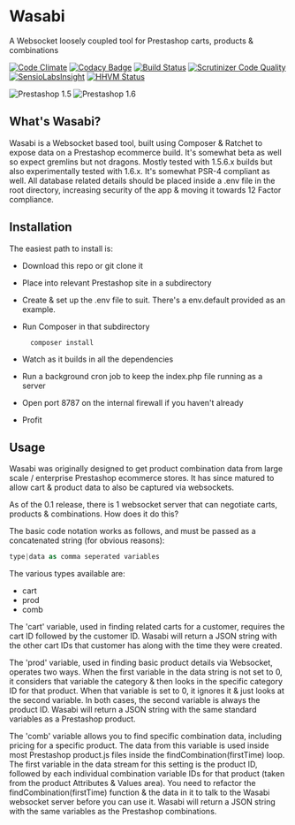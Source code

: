 # Wasabi
A Websocket loosely coupled tool for Prestashop carts, products &amp; combinations

[![Code Climate](https://codeclimate.com/github/absalomedia/wasabi/badges/gpa.svg)](https://codeclimate.com/github/absalomedia/wasabi) [![Codacy Badge](https://api.codacy.com/project/badge/b742fbd760e143b09b8bc1d3450bffc0)](https://www.codacy.com/app/media/wasabi) [![Build Status](https://scrutinizer-ci.com/g/absalomedia/wasabi/badges/build.png?b=master)](https://scrutinizer-ci.com/g/absalomedia/wasabi/build-status/master) [![Scrutinizer Code Quality](https://scrutinizer-ci.com/g/absalomedia/wasabi/badges/quality-score.png?b=master)](https://scrutinizer-ci.com/g/absalomedia/wasabi/?branch=master)  [![SensioLabsInsight](https://insight.sensiolabs.com/projects/fac9d36c-ad9e-4fe0-b48f-7767aebcae48/mini.png)](https://insight.sensiolabs.com/projects/fac9d36c-ad9e-4fe0-b48f-7767aebcae48) [![HHVM Status](http://hhvm.h4cc.de/badge/abm/wasabi.svg)](http://hhvm.h4cc.de/package/abm/wasabi)

![Prestashop 1.5](https://img.shields.io/badge/Prestashop-1.5-blue.svg) ![Prestashop 1.6](https://img.shields.io/badge/Prestashop-1.6-red.svg)

## What's Wasabi?

Wasabi is a Websocket based tool, built using Composer &amp; Ratchet to expose data on a Prestashop ecommerce build. It's somewhat beta as well so expect gremlins but not dragons. Mostly tested with 1.5.6.x builds but also experimentally tested with 1.6.x. It's somewhat PSR-4 compliant as well. All database related details should be placed inside a .env file in the root directory, increasing security of the app & moving it towards 12 Factor compliance.

## Installation

The easiest path to install is:

- Download this repo or git clone it
- Place into relevant Prestashop site in a subdirectory
- Create & set up the .env file to suit. There's a env.default provided as an example.
- Run Composer in that subdirectory

        composer install

- Watch as it builds in all the dependencies
- Run a background cron job to keep the index.php file running as a server
- Open port 8787 on the internal firewall if you haven't already
- Profit


## Usage

Wasabi was originally designed to get product combination data from large scale / enterprise Prestashop ecommerce stores. It has since matured to allow cart & product data to also be captured via websockets.

As of the 0.1 release, there is 1 websocket server that can negotiate carts, products & combinations. How does it do this?

The basic code notation works as follows, and must be passed as a concatenated string (for obvious reasons):

```php
type|data as comma seperated variables
```

The various types available are:
 - cart
 - prod
 - comb

The 'cart' variable, used in finding related carts for a customer, requires the cart ID followed by the customer ID. Wasabi will return a JSON string with the other cart IDs that customer has along with the time they were created.

The 'prod' variable, used in finding basic product details via Websocket, operates two ways. When the first variable in the data string is not set to 0, it considers that variable the category & then looks in the specific category ID for that product. When that variable is set to 0, it ignores it & just looks at the second variable. In both cases, the second variable is always the product ID.  Wasabi will return a JSON string with the same standard variables as a Prestashop product.

The 'comb' variable allows you to find specific combination data, including pricing for a specific product. The data from this variable is used inside most Prestashop product.js files inside the findCombination(firstTime) loop. The first variable in the data stream for this setting is the product ID, followed by each individual combination variable IDs for that product (taken from the product Attributes & Values area). You need to refactor the findCombination(firstTime) function & the data in it to talk to the Wasabi websocket server before you can use it. Wasabi will return a JSON string with the same variables as the Prestashop combinations.
